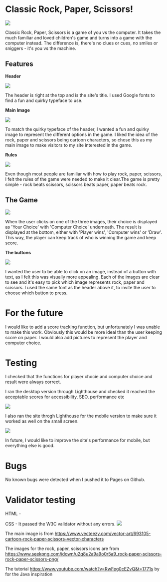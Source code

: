 
<h1>Classic Rock, Paper, Scissors!</h1>

<img src="./assests/images/readme/amiresponsive.png">

Classic Rock, Paper, Scissors is a game of you vs the computer. It takes the much familiar and loved children's game and turns into a game with the computer instead. The difference is, there's no clues or cues, no smiles or sniggers - it's you vs the machine.

<h2>Features</h2>

<strong>Header</strong>

<img src="./assests/images/readme/header.png">
<p>The header is right at the top and is the site's title. I used Google fonts to find a fun and quirky typeface to use. </p>



<strong>Main Image</strong>

<img src="./assests/images/main-image.png">
<p>To match the quirky typeface of the header, I wanted a fun and quirky image to represent the different options in the game. I liked the idea of the rock, paper and scissors being cartoon characters, so chose this as my main image to make visitors to my site interested in the game.</p>

<strong>Rules</strong>

<img src="./assests/images/readme/rules.png">
<p>Even though most people are familiar with how to play rock, paper, scissors, I felt the rules of the game were needed to make it clear.The game is pretty simple - rock beats scissors, scissors beats paper, paper beats rock.</p>

<h2>The Game</h2>
<img src="./assests/images/readme/game.png">

<p>When the user clicks on one of the three images, their choice is displayed as 'Your Choice' with 'Computer Choice' underneath. The result is displayed at the bottom, either with 'Player wins', 'Computer wins' or 'Draw'. This way, the player can keep track of who is winning the game and keep score.</p>

<strong>The buttons</strong>

<img src="./assests/images/readme/buttons.png">

<p>I wanted the user to be able to click on an image, instead of a button with text, as I felt this was visually more appealing. Each of the images are clear to see and it's easy to pick which image represents rock, paper and scissors. I used the same font as the header above it, to invite the user to choose which button to press.</p>

<h1>For the future</h1>
<p>I would like to add a score tracking function, but unfortunately I was unable to make this work. Obviously this would be more ideal than the user keeping score on paper. I would also add pictures to represent the player and computer choice.</p>

<h1>Testing</h1>

<p> I checked that the functions for player chocie and computer choice and result were always correct. 
<p>I ran the desktop version through Lighthouse and checked it reached the acceptable scores for accessibility, SEO, performance etc</p>

<img src="./assests/images/readme/desktop.png">
<p>I also ran the site throgh Lighthouse for the mobile version to make sure it worked as well on the small screen.</p>

<img src="./assests/images/readme/mobile.png">
<p>In future, I would like to improve the site's performance for mobile, but everything else is good.</p>

<h1>Bugs</h1>
<p>No known bugs were detected when I pushed it to Pages on Github.</p>

<h1>Validator testing</h1>
<p>HTML - </p>
<p>CSS - It passed the W3C validator without any errors.

<img src="./assests/images/readme/csstest.png">



The main image is from https://www.vecteezy.com/vector-art/693105-cartoon-rock-paper-scissors-vector-characters

The images for the rock, paper, scissors icons are from https://www.seekpng.com/idown/u2q8u2a9a9o0r5a9_rock-paper-scissors-rock-paper-scissors-png/

The tutorial https://www.youtube.com/watch?v=RwFeg0cEZvQ&t=1771s by for the Java inspiration

